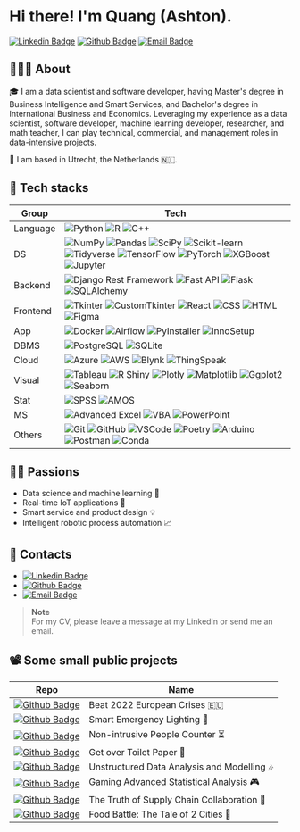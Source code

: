 <h1> Hi there! I'm Quang (Ashton).  
  <!-- <img src="https://github.com/quang-phong/quang-phong/blob/main/media/gif/bear-and-fish.gif" width="80px"> -->
</h1>

[![Linkedin Badge](https://img.shields.io/badge/-@quangphong-0072b1?style=flat&logo=LinkedIn&link=https://www.linkedin.com/in/quangphong/)](https://www.linkedin.com/in/quangphong/) 
[![Github Badge](https://img.shields.io/badge/-@quang--phong-171515?style=flat&logo=github&logoColor=white&link=https://github.com/quang-phong)](https://github.com/quang-phong)
[![Email Badge](https://img.shields.io/badge/-quang.phong@outlook.com-00a2ed?style=flat&logo=microsoftoutlook&logoColor=white&link=mailto:quang.phong@outlook.com)](mailto:quang.phong@outlook.com)


## 🧑🏻‍🚀 About

🎓 I am a data scientist and software developer, having Master's degree in Business Intelligence and Smart Services, and Bachelor's degree in International Business and Economics. Leveraging my experience as a data scientist, software developer, machine learning developer, researcher, and math teacher, I can play technical, commercial, and management roles in data-intensive projects.  

🛬 I am based in Utrecht, the Netherlands 🇳🇱.  


## 🚀 Tech stacks

| **Group** |  **Tech** |
| - | - | 
| Language | ![Python](https://img.shields.io/badge/-Python-ffe14e?style=flat-square&logo=python&logoColor=3776AB) ![R](https://img.shields.io/badge/-R-276DC3?style=flat-square&logo=r&logoColor=white) ![C++](https://img.shields.io/badge/-C++-00599C?style=flat-square&logo=cplusplus&logoColor=white) |
| DS | ![NumPy](https://img.shields.io/badge/-NumPy-013243?style=flat-square&logo=numpy&logoColor=white) ![Pandas](https://img.shields.io/badge/-Pandas-150458?style=flat-square&logo=pandas&logoColor=white) ![SciPy](https://img.shields.io/badge/-SciPy-8CAAE6?style=flat-square&logo=scipy&logoColor=black) ![Scikit-learn](https://img.shields.io/badge/-Scikit--learn-F7931E?style=flat-square&logo=scikitlearn&logoColor=white) ![Tidyverse](https://img.shields.io/badge/-Tidyverse-1A162D?style=flat-square&logo=tidyverse&logoColor=white) ![TensorFlow](https://img.shields.io/badge/-TensorFlow-FF6F00?style=flat-square&logo=tensorflow&logoColor=white) ![PyTorch](https://img.shields.io/badge/-PyTorch-EE4C2C?style=flat-square&logo=pytorch&logoColor=white) ![XGBoost](https://img.shields.io/badge/-XGBoost-000000?style=flat-square&logo=r&logoColor=white) ![Jupyter](https://img.shields.io/badge/-Jupyter-F37626?style=flat-square&logo=jupyter&logoColor=white)  |
| Backend | ![Django Rest Framework](https://img.shields.io/badge/-Django--Rest--Framework-092E20?style=flat-square&logo=django&logoColor=white) ![Fast API](https://img.shields.io/badge/-FastAPI-009688?style=flat-square&logo=fastapi&logoColor=white) ![Flask](https://img.shields.io/badge/-Flask-000000?style=flat-square&logo=flask&logoColor=white) ![SQLAlchemy](https://img.shields.io/badge/-SQLAlchemy-D71F00?style=flat-square&logo=sqlalchemy&logoColor=white) |
| Frontend | ![Tkinter](https://img.shields.io/badge/-Tkinter-000000?style=flat-square&logo=python&logoColor=white) ![CustomTkinter](https://img.shields.io/badge/-CustomTkinter-000000?style=flat-square&logo=python&logoColor=white) ![React](https://img.shields.io/badge/-React.js-61DAFB?style=flat-square&logo=react&logoColor=black) ![CSS](https://img.shields.io/badge/-CSS-1572B6?style=flat-square&logo=css3&logoColor=white) ![HTML](https://img.shields.io/badge/-HTML-E34F26?style=flat-square&logo=css3&logoColor=white) ![Figma](https://img.shields.io/badge/-Figma-F24E1E?style=flat-square&logo=figma&logoColor=white) |
| App | ![Docker](https://img.shields.io/badge/-Docker-2496ED?style=flat-square&logo=python&logoColor=white) ![Airflow](https://img.shields.io/badge/-Apache--Airflow-017CEE?style=flat-square&logo=apacheairflow&logoColor=white) ![PyInstaller](https://img.shields.io/badge/-PyInstaller-000000?style=flat-square&logo=python&logoColor=white) ![InnoSetup](https://img.shields.io/badge/-InnoSetup-1572B6?style=flat-square&logo=python&logoColor=white) |   
| DBMS | ![PostgreSQL](https://img.shields.io/badge/-PostgreSQL-4169E1?style=flat-square&logo=postgresql&logoColor=white) ![SQLite](https://img.shields.io/badge/-SQLite-003B57?style=flat-square&logo=sqlite&logoColor=white) |
| Cloud | ![Azure](https://img.shields.io/badge/-Azure-0078D4?style=flat-square&logo=microsoftazure&logoColor=white) ![AWS](https://img.shields.io/badge/-AWS-232F3E?style=flat-square&logo=amazonwebservices&logoColor=white) ![Blynk](https://img.shields.io/badge/-Blynk-000000?style=flat-square&logo=smartthings&logoColor=white) ![ThingSpeak](https://img.shields.io/badge/-ThingSpeak-15BFFF?style=flat-square&logo=smartthings&logoColor=white) |
| Visual | ![Tableau](https://img.shields.io/badge/-Tableau-E97627?style=flat-square&logo=tableau&logoColor=white) ![R Shiny](https://img.shields.io/badge/-R--Shiny-276DC3?style=flat-square&logo=r&logoColor=white) ![Plotly](https://img.shields.io/badge/-Plotly-3F4F75?style=flat-square&logo=plotly&logoColor=white) ![Matplotlib](https://img.shields.io/badge/-Matplotlib-ffe14e?style=flat-square&logo=python&logoColor=3776AB) ![Ggplot2](https://img.shields.io/badge/-Ggplot2-000000?style=flat-square&logo=r&logoColor=white) ![Seaborn](https://img.shields.io/badge/-Seaborn-000000?style=flat-square&logo=python&logoColor=white) |
| Stat | ![SPSS](https://img.shields.io/badge/-SPSS-bc2a2a?style=flat-square&logo=ibm&logoColor=white) ![AMOS](https://img.shields.io/badge/-AMOS-1a139b?style=flat-square&logo=ibm&logoColor=white) |
| MS | ![Advanced Excel](https://img.shields.io/badge/-Advanced--Excel-217346?style=flat-square&logo=microsoft%20excel&logoColor=white) ![VBA](https://img.shields.io/badge/-VBA-217346?style=flat-square&logo=microsoft%20excel&logoColor=white) ![PowerPoint](https://img.shields.io/badge/-PowerPoint-B7472A?style=flat-square&logo=microsoftpowerpoint&logoColor=white) |
| Others | ![Git](https://img.shields.io/badge/-Git-F05032?style=flat-square&logo=git&logoColor=white) ![GitHub](https://img.shields.io/badge/-GitHub-181717?style=flat-square&logo=github&logoColor=white) ![VSCode](https://img.shields.io/badge/-VSCode-007ACC?style=flat-square&logo=visualstudiocode&logoColor=white) ![Poetry](https://img.shields.io/badge/-Poetry-60A5FA?style=flat-square&logo=poetry&logoColor=white) ![Arduino](https://img.shields.io/badge/-Arduino-00878F?style=flat-square&logo=arduino&logoColor=white) ![Postman](https://img.shields.io/badge/-Postman-FF6C37?style=flat-square&logo=postman&logoColor=white) ![Conda](https://img.shields.io/badge/-Anaconda-44A833?style=flat-square&logo=anaconda&logoColor=white) |


## 🤟🏼 Passions

- Data science and machine learning 📡
- Real-time IoT applications 🤖
- Smart service and product design 💡
- Intelligent robotic process automation 📈


## 📇 Contacts

- [![Linkedin Badge](https://img.shields.io/badge/-@quangphong-0072b1?style=flat&logo=LinkedIn&link=https://www.linkedin.com/in/quangphong/)](https://www.linkedin.com/in/quangphong/) 
- [![Github Badge](https://img.shields.io/badge/-@quang--phong-171515?style=flat&logo=github&logoColor=white&link=https://github.com/quang-phong)](https://github.com/quang-phong)
- [![Email Badge](https://img.shields.io/badge/-quang.phong@outlook.com-00a2ed?style=flat&logo=microsoftoutlook&logoColor=white&link=mailto:quang.phong@outlook.com)](mailto:quang.phong@outlook.com)

>**Note**  
>For my CV, please leave a message at my LinkedIn or send me an email.

## 📽️ Some small public projects

| **Repo** |  **Name** |
| - | - | 
| [![Github Badge](https://img.shields.io/badge/-beat--2022--european--crises-171515?style=flat&logo=github&logoColor=white&link=https://github.com/beat-2022-european-crises)](https://github.com/quang-phong/beat-2022-european-crises) | Beat 2022 European Crises 🇪🇺 |
| [![Github Badge](https://img.shields.io/badge/-smart--emergency--lighting-171515?style=flat&logo=github&logoColor=white&link=https://github.com/smart-emergency-lighting)](https://github.com/quang-phong/smart-emergency-lighting) | Smart Emergency Lighting 🚨 |
| [![Github Badge](https://img.shields.io/badge/-non--intrusive--people--counter-171515?style=flat&logo=github&logoColor=white&link=https://github.com/non-intrusive-people-counter)](https://github.com/quang-phong/non-intrusive-people-counter) | Non-intrusive People Counter ⏳️ |
| [![Github Badge](https://img.shields.io/badge/-get--over--toilet--paper-171515?style=flat&logo=github&logoColor=white&link=https://github.com/get-over-toilet-paper)](https://github.com/quang-phong/get-over-toilet-paper) | Get over Toilet Paper 🧻 |
| [![Github Badge](https://img.shields.io/badge/-unstructured--data--analysis--modelling-171515?style=flat&logo=github&logoColor=white&link=https://github.com/unstructured-data-analysis-modelling)](https://github.com/quang-phong/unstructured-data-analysis-modelling) | Unstructured Data Analysis and Modelling 🎶 |
| [![Github Badge](https://img.shields.io/badge/-gaming--advanced--statistical--analysis-171515?style=flat&logo=github&logoColor=white&link=https://github.com/gaming-advanced-statistical-analysis)](https://github.com/quang-phong/gaming-advanced-statistical-analysis) | Gaming Advanced Statistical Analysis 🎮 |
| [![Github Badge](https://img.shields.io/badge/-truth--of--supply--chain--collaboration-171515?style=flat&logo=github&logoColor=white&link=https://github.com/truth-of-supply-chain-collaboration)](https://github.com/quang-phong/truth-of-supply-chain-collaboration) | The Truth of Supply Chain Collaboration 🤝 |
| [![Github Badge](https://img.shields.io/badge/-food--battle--the--tale--of--2--cities-171515?style=flat&logo=github&logoColor=white&link=https://github.com/food-battle-the-tale-of-2-cities)](https://github.com/quang-phong/food-battle-the-tale-of-2-cities) | Food Battle: The Tale of 2 Cities 🍜 |



